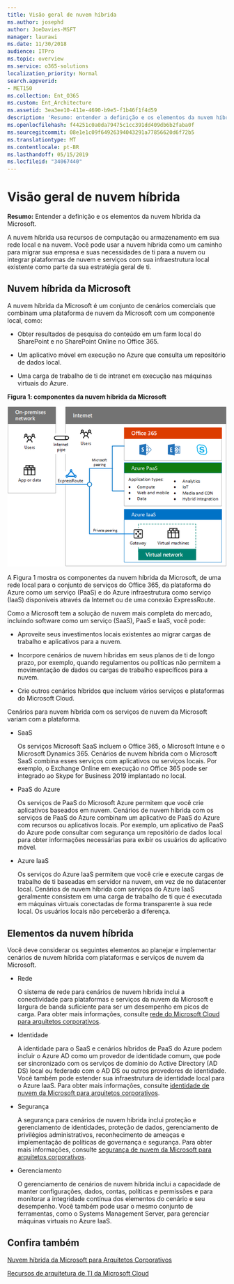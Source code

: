 ```yaml
---
title: Visão geral de nuvem híbrida
ms.author: josephd
author: JoeDavies-MSFT
manager: laurawi
ms.date: 11/30/2018
audience: ITPro
ms.topic: overview
ms.service: o365-solutions
localization_priority: Normal
search.appverid:
- MET150
ms.collection: Ent_O365
ms.custom: Ent_Architecture
ms.assetid: 3ea3ee10-411e-4690-b9e5-f1b46f1f4d59
description: 'Resumo: entender a definição e os elementos da nuvem híbrida da Microsoft.'
ms.openlocfilehash: f44251c0a0da79475c1cc391dd409db6b2faba0f
ms.sourcegitcommit: 08e1e1c09f64926394043291a77856620d6f72b5
ms.translationtype: MT
ms.contentlocale: pt-BR
ms.lasthandoff: 05/15/2019
ms.locfileid: "34067440"
---
```

# <a name="hybrid-cloud-overview"></a>Visão geral de nuvem híbrida

 **Resumo:** Entender a definição e os elementos da nuvem híbrida da Microsoft.
  
A nuvem híbrida usa recursos de computação ou armazenamento em sua rede local e na nuvem. Você pode usar a nuvem híbrida como um caminho para migrar sua empresa e suas necessidades de ti para a nuvem ou integrar plataformas de nuvem e serviços com sua infraestrutura local existente como parte da sua estratégia geral de ti.
  
## <a name="microsoft-hybrid-cloud"></a>Nuvem híbrida da Microsoft

A nuvem híbrida da Microsoft é um conjunto de cenários comerciais que combinam uma plataforma de nuvem da Microsoft com um componente local, como: 
  
- Obter resultados de pesquisa do conteúdo em um farm local do SharePoint e no SharePoint Online no Office 365.
    
- Um aplicativo móvel em execução no Azure que consulta um repositório de dados local.
    
- Uma carga de trabalho de ti de intranet em execução nas máquinas virtuais do Azure.
    
**Figura 1: componentes da nuvem híbrida da Microsoft**

![Componentes da nuvem híbrida da Microsoft](media/Hybrid-Poster/MS-Hybrid-Cloud.png)
  
A Figura 1 mostra os componentes da nuvem híbrida da Microsoft, de uma rede local para o conjunto de serviços do Office 365, da plataforma do Azure como um serviço (PaaS) e do Azure infraestrutura como serviço (IaaS) disponíveis através da Internet ou de uma conexão ExpressRoute.
  
Como a Microsoft tem a solução de nuvem mais completa do mercado, incluindo software como um serviço (SaaS), PaaS e IaaS, você pode:
  
- Aproveite seus investimentos locais existentes ao migrar cargas de trabalho e aplicativos para a nuvem.
    
- Incorpore cenários de nuvem híbridas em seus planos de ti de longo prazo, por exemplo, quando regulamentos ou políticas não permitem a movimentação de dados ou cargas de trabalho específicos para a nuvem.
    
- Crie outros cenários híbridos que incluem vários serviços e plataformas do Microsoft Cloud.
    
Cenários para nuvem híbrida com os serviços de nuvem da Microsoft variam com a plataforma.
  
- SaaS
    
    Os serviços Microsoft SaaS incluem o Office 365, o Microsoft Intune e o Microsoft Dynamics 365. Cenários de nuvem híbrida com o Microsoft SaaS combina esses serviços com aplicativos ou serviços locais. Por exemplo, o Exchange Online em execução no Office 365 pode ser integrado ao Skype for Business 2019 implantado no local.
    
- PaaS do Azure
    
    Os serviços de PaaS do Microsoft Azure permitem que você crie aplicativos baseados em nuvem. Cenários de nuvem híbrida com os serviços de PaaS do Azure combinam um aplicativo de PaaS do Azure com recursos ou aplicativos locais. Por exemplo, um aplicativo de PaaS do Azure pode consultar com segurança um repositório de dados local para obter informações necessárias para exibir os usuários do aplicativo móvel.
    
- Azure IaaS
    
    Os serviços do Azure IaaS permitem que você crie e execute cargas de trabalho de ti baseadas em servidor na nuvem, em vez de no datacenter local. Cenários de nuvem híbrida com serviços do Azure IaaS geralmente consistem em uma carga de trabalho de ti que é executada em máquinas virtuais conectadas de forma transparente à sua rede local. Os usuários locais não perceberão a diferença.
    
## <a name="elements-of-hybrid-cloud"></a>Elementos da nuvem híbrida

Você deve considerar os seguintes elementos ao planejar e implementar cenários de nuvem híbrida com plataformas e serviços de nuvem da Microsoft.
  
- Rede
    
    O sistema de rede para cenários de nuvem híbrida inclui a conectividade para plataformas e serviços da nuvem da Microsoft e largura de banda suficiente para ser um desempenho em picos de carga. Para obter mais informações, consulte [rede do Microsoft Cloud para arquitetos corporativos](microsoft-cloud-networking-for-enterprise-architects.md).
    
- Identidade
    
    A identidade para o SaaS e cenários híbridos de PaaS do Azure podem incluir o Azure AD como um provedor de identidade comum, que pode ser sincronizado com os serviços de domínio do Active Directory (AD DS) local ou federado com o AD DS ou outros provedores de identidade. Você também pode estender sua infraestrutura de identidade local para o Azure IaaS. Para obter mais informações, consulte [identidade de nuvem da Microsoft para arquitetos corporativos](microsoft-cloud-it-architecture-resources.md#identity).
    
- Segurança
    
    A segurança para cenários de nuvem híbrida inclui proteção e gerenciamento de identidades, proteção de dados, gerenciamento de privilégios administrativos, reconhecimento de ameaças e implementação de políticas de governança e segurança. Para obter mais informações, consulte [segurança de nuvem da Microsoft para arquitetos corporativos](microsoft-cloud-it-architecture-resources.md#security).
    
- Gerenciamento
    
    O gerenciamento de cenários de nuvem híbrida inclui a capacidade de manter configurações, dados, contas, políticas e permissões e para monitorar a integridade contínua dos elementos do cenário e seu desempenho. Você também pode usar o mesmo conjunto de ferramentas, como o Systems Management Server, para gerenciar máquinas virtuais no Azure IaaS.
    
## <a name="see-also"></a>Confira também

[Nuvem híbrida da Microsoft para Arquitetos Corporativos](microsoft-hybrid-cloud-for-enterprise-architects.md)
  
[Recursos de arquitetura de TI da Microsoft Cloud](microsoft-cloud-it-architecture-resources.md)

